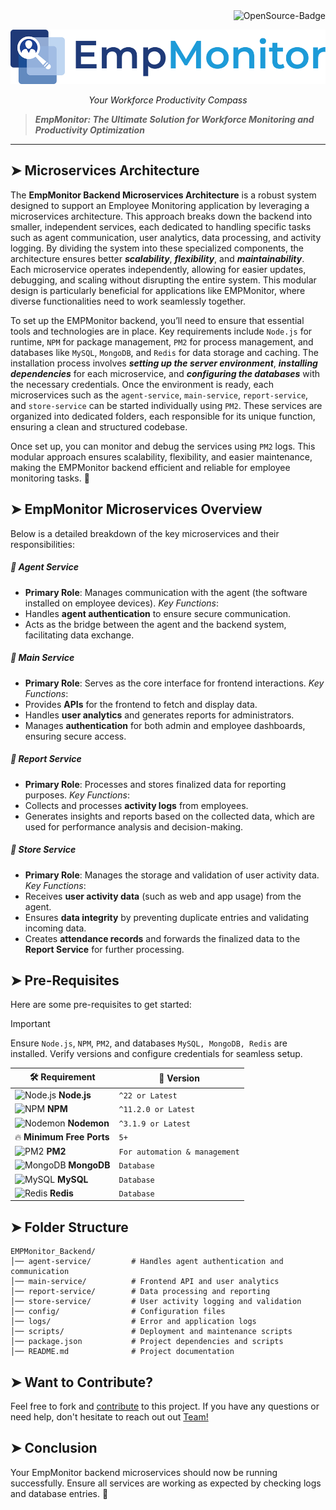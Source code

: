 <div align="right">
  <img src="https://img.shields.io/badge/OpenSource-000?style=for-the-badge&logo=ghost&logoColor=black&color=ffd700" alt="OpenSource-Badge">
</div>

![EmpMonitor](/assets/EMPMonitor%20logo.png)
<p align="center"><i>Your Workforce Productivity Compass</i></p>

> **_EmpMonitor: The Ultimate Solution for Workforce Monitoring and Productivity Optimization_**
---
## ➤ Microservices Architecture

The **EmpMonitor Backend Microservices Architecture** is a robust system designed to support an Employee Monitoring application by leveraging a microservices architecture. This approach breaks down the backend into smaller, independent services, each dedicated to handling specific tasks such as agent communication, user analytics, data processing, and activity logging. By dividing the system into these specialized components, the architecture ensures better **_scalability_**, **_flexibility_**, and **_maintainability_**. Each microservice operates independently, allowing for easier updates, debugging, and scaling without disrupting the entire system. This modular design is particularly beneficial for applications like EMPMonitor, where diverse functionalities need to work seamlessly together.

To set up the EMPMonitor backend, you’ll need to ensure that essential tools and technologies are in place. Key requirements include `Node.js` for runtime, `NPM` for package management, `PM2` for process management, and databases like `MySQL`, `MongoDB`, and `Redis` for data storage and caching. The installation process involves **_setting up the server environment_**, **_installing dependencies_** for each microservice, and **_configuring the databases_** with the necessary credentials. Once the environment is ready, each microservices such as the `agent-service`, `main-service`, `report-service`, and `store-service` can be started individually using `PM2`. These services are organized into dedicated folders, each responsible for its unique function, ensuring a clean and structured codebase.

Once set up, you can monitor and debug the services using `PM2` logs. This modular approach ensures scalability, flexibility, and easier maintenance, making the EMPMonitor backend efficient and reliable for employee monitoring tasks. 🚀



## ➤ EmpMonitor Microservices Overview
Below is a detailed breakdown of the key microservices and their responsibilities:
##### :small_blue_diamond: Agent Service
- **Primary Role**: Manages communication with the agent (the software installed on employee devices).
*_Key Functions_*:
- Handles **agent authentication** to ensure secure communication. 
- Acts as the bridge between the agent and the backend system, facilitating data exchange.




##### :small_blue_diamond: Main Service
- **Primary Role**: Serves as the core interface for frontend interactions.
*_Key Functions_*:
- Provides **APIs** for the frontend to fetch and display data.
- Handles **user analytics** and generates reports for administrators.
- Manages **authentication** for both admin and employee dashboards, ensuring secure access.



##### :small_blue_diamond: Report Service
- **Primary Role**: Processes and stores finalized data for reporting purposes.
*_Key Functions_*:
- Collects and processes **activity logs** from employees.
- Generates insights and reports based on the collected data, which are used for performance analysis and decision-making.



##### :small_blue_diamond: Store Service
- **Primary Role**: Manages the storage and validation of user activity data.
*_Key Functions_*:
- Receives **user activity data** (such as web and app usage) from the agent.
- Ensures **data integrity** by preventing duplicate entries and validating incoming data.
- Creates **attendance records** and forwards the finalized data to the **Report Service** for further processing.






## ➤ Pre-Requisites

Here are some pre-requisites to get started:
> [!IMPORTANT]
>
> Ensure `Node.js`, `NPM`, `PM2`, and databases `MySQL, MongoDB, Redis` are installed. Verify versions and configure credentials for seamless setup.



| 🛠️ Requirement | 📌 Version |
|--------------|------------|
| ![Node.js](https://img.icons8.com/color/48/000000/nodejs.png) **Node.js** | `^22 or Latest` |
| ![NPM](https://img.icons8.com/color/48/000000/npm.png) **NPM** | `^11.2.0 or Latest` |
| ![Nodemon](https://img.icons8.com/color/48/000000/monitor.png) **Nodemon** | `^3.1.9 or Latest` |
| 🔥 **Minimum Free Ports** | `5+` |
| ![PM2](https://img.icons8.com/color/48/000000/process.png) **PM2** | `For automation & management` |
| ![MongoDB](https://img.icons8.com/color/48/000000/mongodb.png) **MongoDB** | `Database` |
| ![MySQL](https://img.icons8.com/color/48/000000/mysql.png) **MySQL** | `Database` |
| ![Redis](https://img.icons8.com/color/48/000000/redis.png) **Redis** | `Database` |



## ➤ Folder Structure
```
EMPMonitor_Backend/
│── agent-service/         # Handles agent authentication and communication
│── main-service/          # Frontend API and user analytics
│── report-service/        # Data processing and reporting
│── store-service/         # User activity logging and validation
│── config/                # Configuration files
│── logs/                  # Error and application logs
│── scripts/               # Deployment and maintenance scripts
│── package.json           # Project dependencies and scripts
│── README.md              # Project documentation
```


 
<!-- ## 🎯 Installation Process

1️⃣ **Requirement Check**  
2️⃣ **Set Up Server Environment**  
3️⃣ **Install Node.js Packages in All Folders**  
4️⃣ **Configure MySQL Database**  
5️⃣ **Update Configuration Files**  
6️⃣ **Build Store Log Module**  
7️⃣ **Start Microservices**  
8️⃣ **Check Error Logs**  

---

## ✅ Step 1: Requirement Check

### 🔍 Checking Installed Versions

#### ✅ Node.js
```sh
  node -v
```
_Expected output:_ `v14.x.x` or later

➡️ [Download Node.js](https://nodejs.org/)

#### ✅ NPM
```sh
  npm -v
```
_Expected output:_ `7.x.x` or later

#### ✅ PM2
```sh
npm install pm2 -g
  pm2 --version
```
_Expected output:_ `Latest PM2 version`

#### ✅ Nodemon
```sh
npm install -g nodemon
  nodemon -v
```
_Expected output:_ `2.x.x` or later

#### ✅ Database Credentials
Ensure MySQL, Redis, and MongoDB credentials are available and properly configured.

---

## ⚙️ Step 2: EMPMonitor Microservices Overview

### 🖥️ EMPMonitor Microservices
The EMPMonitor backend consists of multiple microservices that handle different aspects of the system. Each service is responsible for a specific function and communicates with others via APIs.

#### 🟢 Agent Service
- Manages communication with the agent.
- Handles agent authentication.

#### 🟢 Main Service
- Contains APIs for frontend interaction.
- Handles user analytics and reporting.
- Manages admin and employee authentication for the dashboard.

#### 🟢 Report Service
- Responsible for processing and storing final data.
- Collects and processes activity logs.

#### 🟢 Store Service
- Receives user activity data (web & app usage) from agents.
- Ensures data integrity and prevents duplicate entries.
- Creates attendance records and forwards final data to the report service.

---


## 🚀 Step 3: Installing Dependencies
Run the following command inside each microservice folder to install dependencies:
```sh
  npm install
```
Repeat this step for `agent-service`, `main-service`, `report-service`, and `store-service`.

---

## ⚙️ Step 4: Configure MySQL Database
Ensure MySQL is installed and running. Create the necessary database:
```sh
  mysql -u root -p -e "CREATE DATABASE empmonitor_db;"
```
Update your `.env` files in each microservice with the database credentials.

---

## ▶️ Step 5: Start Microservices
Each microservice must be started separately using PM2:
```sh
  cd agent-service && pm2 start index.js --name agent-service
  cd ../main-service && pm2 start index.js --name main-service
  cd ../report-service && pm2 start index.js --name report-service
  cd ../store-service && pm2 start index.js --name store-service
```
To check running services:
```sh
  pm2 list
```

---

## 🔍 Step 6: Check Logs & Debugging
Check logs for any errors:
```sh
  pm2 logs
```
To restart services if needed:
```sh
  pm2 restart all
```
--- -->

## ➤ Want to Contribute?
Feel free to fork and [contribute](/Contributions.md) to this project. If you have any questions or need help, don't hesitate to reach out out [Team!]()



## ➤ Conclusion
Your EmpMonitor backend microservices should now be running successfully. Ensure all services are working as expected by checking logs and database entries. 🚀

